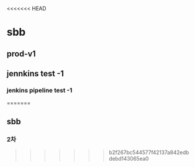 <<<<<<< HEAD
# sbb
## prod-v1
## jennkins test -1
### jenkins pipeline test -1
=======
## sbb
### 2차
>>>>>>> b2f267bc544577f42137a842edbdebd143065ea0
